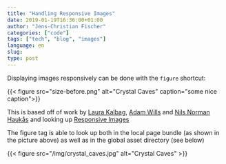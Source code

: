 ```yaml
---
title: "Handling Responsive Images"
date: 2019-01-19T16:36:00+01:00
author: "Jens-Christian Fischer"
categories: ["code"]
tags: ["tech", "blog", "images"]
language: en
slug:
type: post
---
```


Displaying images responsively can be done with the `figure` shortcut:

{{< figure src="size-before.png" alt="Crystal Caves" caption="some nice caption">}}

This is based off of work by 
[Laura Kalbag](https://laurakalbag.com/processing-responsive-images-with-hugo/), 
[Adam Wills](https://www.adamwills.io/blog/responsive-images-hugo/) and
[Nils Norman Haukås](https://nilsnh.no/2018/06/10/hugo-how-to-add-support-for-responsive-images-trough-image-processing-and-page-bundles-3/) and
looking up [Responsive Images](https://developer.mozilla.org/en-US/docs/Learn/HTML/Multimedia_and_embedding/Responsive_images)

The figure tag is able to look up both in the local page bundle (as shown in the 
picture above) as well as in the global asset directory (see below)

{{< figure src="/img/crystal_caves.jpg" alt="Crystal Caves" >}}
